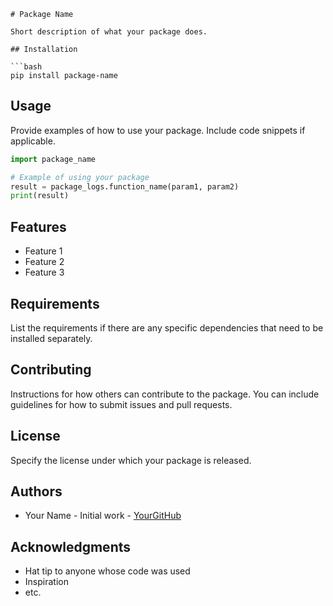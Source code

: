 ```
# Package Name

Short description of what your package does.

## Installation

```bash
pip install package-name
```

## Usage

Provide examples of how to use your package. Include code snippets if applicable.

```python
import package_name

# Example of using your package
result = package_logs.function_name(param1, param2)
print(result)
```

## Features

- Feature 1
- Feature 2
- Feature 3

## Requirements

List the requirements if there are any specific dependencies that need to be installed separately.

## Contributing

Instructions for how others can contribute to the package. You can include guidelines for how to submit issues and pull requests.

## License

Specify the license under which your package is released.

## Authors

- Your Name - Initial work - [YourGitHub](https://github.com/YourGitHub)

## Acknowledgments

- Hat tip to anyone whose code was used
- Inspiration
- etc.
```
